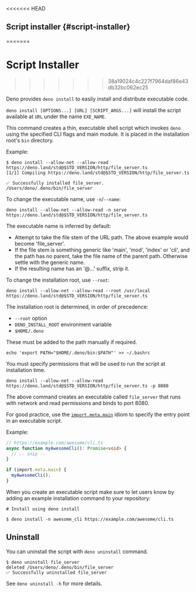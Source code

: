 <<<<<<< HEAD
## Script installer {#script-installer}
=======
# Script Installer
>>>>>>> 38a19024c4c227f7964daf86e43db32bc062ec25

Deno provides `deno install` to easily install and distribute executable code.

`deno install [OPTIONS...] [URL] [SCRIPT_ARGS...]` will install the script
available at `URL` under the name `EXE_NAME`.

This command creates a thin, executable shell script which invokes `deno` using
the specified CLI flags and main module. It is placed in the installation root's
`bin` directory.

Example:

```shell
$ deno install --allow-net --allow-read https://deno.land/std@$STD_VERSION/http/file_server.ts
[1/1] Compiling https://deno.land/std@$STD_VERSION/http/file_server.ts

✅ Successfully installed file_server.
/Users/deno/.deno/bin/file_server
```

To change the executable name, use `-n`/`--name`:

```shell
deno install --allow-net --allow-read -n serve https://deno.land/std@$STD_VERSION/http/file_server.ts
```

The executable name is inferred by default:

- Attempt to take the file stem of the URL path. The above example would become
  'file_server'.
- If the file stem is something generic like 'main', 'mod', 'index' or 'cli',
  and the path has no parent, take the file name of the parent path. Otherwise
  settle with the generic name.
- If the resulting name has an '@...' suffix, strip it.

To change the installation root, use `--root`:

```shell
deno install --allow-net --allow-read --root /usr/local https://deno.land/std@$STD_VERSION/http/file_server.ts
```

The installation root is determined, in order of precedence:

- `--root` option
- `DENO_INSTALL_ROOT` environment variable
- `$HOME/.deno`

These must be added to the path manually if required.

```shell
echo 'export PATH="$HOME/.deno/bin:$PATH"' >> ~/.bashrc
```

You must specify permissions that will be used to run the script at installation
time.

```shell
deno install --allow-net --allow-read https://deno.land/std@$STD_VERSION/http/file_server.ts -p 8080
```

The above command creates an executable called `file_server` that runs with
network and read permissions and binds to port 8080.

For good practice, use the [`import.meta.main`](../examples/module_metadata.md)
idiom to specify the entry point in an executable script.

Example:

<!-- deno-fmt-ignore -->

```ts
// https://example.com/awesome/cli.ts
async function myAwesomeCli(): Promise<void> {
  // -- snip --
}

if (import.meta.main) {
  myAwesomeCli();
}
```

When you create an executable script make sure to let users know by adding an
example installation command to your repository:

```shell
# Install using deno install

$ deno install -n awesome_cli https://example.com/awesome/cli.ts
```

## Uninstall

You can uninstall the script with `deno uninstall` command.

```shell
$ deno uninstall file_server
deleted /Users/deno/.deno/bin/file_server
✅ Successfully uninstalled file_server
```

See `deno uninstall -h` for more details.
